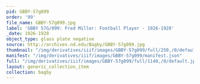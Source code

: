 ```yaml
---
pid: GBBY-57g099
order: '99'
file_name: GBBY-57g099.jpg
label: 'GBBY 57G/099: Fred Miller: Football Player - 1926-1928'
_date: 1926-1928
object_type: glass plate negative
source: http://archives.nd.edu/Bagby/GBBY-57g099.jpg
thumbnail: "/img/derivatives/iiif/images/GBBY-57g099/full/250,/0/default.jpg"
manifest: "/img/derivatives/iiif/images/GBBY-57g099/manifest.json"
full: "/img/derivatives/iiif/images/GBBY-57g099/full/1140,/0/default.jpg"
layout: generic_collection_item
collection: bagby
---
```

